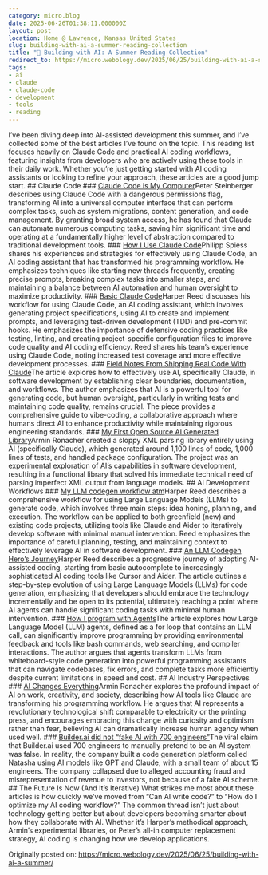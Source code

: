 ```yaml
---
category: micro.blog
date: 2025-06-26T01:38:11.000000Z
layout: post
location: Home @ Lawrence, Kansas United States
slug: building-with-ai-a-summer-reading-collection
title: "🤖 Building with AI: A Summer Reading Collection"
redirect_to: https://micro.webology.dev/2025/06/25/building-with-ai-a-summer/
tags:
- ai
- claude
- claude-code
- development
- tools
- reading
---
```


I’ve been diving deep into AI-assisted development this summer, and I’ve collected some of the best articles I’ve found on the topic. This reading list focuses heavily on Claude Code and practical AI coding workflows, featuring insights from developers who are actively using these tools in their daily work. Whether you’re just getting started with AI coding assistants or looking to refine your approach, these articles are a good jump start. ## Claude Code ### [Claude Code is My Computer](https://steipete.me/posts/2025/claude-code-is-my-computer)Peter Steinberger describes using Claude Code with a dangerous permissions flag, transforming AI into a universal computer interface that can perform complex tasks, such as system migrations, content generation, and code management. By granting broad system access, he has found that Claude can automate numerous computing tasks, saving him significant time and operating at a fundamentally higher level of abstraction compared to traditional development tools. ### [How I Use Claude Code](https://spiess.dev/blog/how-i-use-claude-code)Philipp Spiess shares his experiences and strategies for effectively using Claude Code, an AI coding assistant that has transformed his programming workflow. He emphasizes techniques like starting new threads frequently, creating precise prompts, breaking complex tasks into smaller steps, and maintaining a balance between AI automation and human oversight to maximize productivity. ### [Basic Claude Code](https://harper.blog/2025/05/08/basic-claude-code/)Harper Reed discusses his workflow for using Claude Code, an AI coding assistant, which involves generating project specifications, using AI to create and implement prompts, and leveraging test-driven development (TDD) and pre-commit hooks. He emphasizes the importance of defensive coding practices like testing, linting, and creating project-specific configuration files to improve code quality and AI coding efficiency. Reed shares his team’s experience using Claude Code, noting increased test coverage and more effective development processes. ### [Field Notes From Shipping Real Code With Claude](https://diwank.space/field-notes-from-shipping-real-code-with-claude)The article explores how to effectively use AI, specifically Claude, in software development by establishing clear boundaries, documentation, and workflows. The author emphasizes that AI is a powerful tool for generating code, but human oversight, particularly in writing tests and maintaining code quality, remains crucial. The piece provides a comprehensive guide to vibe-coding, a collaborative approach where humans direct AI to enhance productivity while maintaining rigorous engineering standards. ### [My First Open Source AI Generated Library](https://lucumr.pocoo.org/2025/6/21/my-first-ai-library/)Armin Ronacher created a sloppy XML parsing library entirely using AI (specifically Claude), which generated around 1,100 lines of code, 1,000 lines of tests, and handled package configuration. The project was an experimental exploration of AI’s capabilities in software development, resulting in a functional library that solved his immediate technical need of parsing imperfect XML output from language models. ## AI Development Workflows ### [My LLM codegen workflow atm](https://harper.blog/2025/02/16/my-llm-codegen-workflow-atm/)Harper Reed describes a comprehensive workflow for using Large Language Models (LLMs) to generate code, which involves three main steps: idea honing, planning, and execution. The workflow can be applied to both greenfield (new) and existing code projects, utilizing tools like Claude and Aider to iteratively develop software with minimal manual intervention. Reed emphasizes the importance of careful planning, testing, and maintaining context to effectively leverage AI in software development. ### [An LLM Codegen Hero’s Journey](https://harper.blog/2025/04/17/an-llm-codegen-heros-journey/)Harper Reed describes a progressive journey of adopting AI-assisted coding, starting from basic autocomplete to increasingly sophisticated AI coding tools like Cursor and Aider. The article outlines a step-by-step evolution of using Large Language Models (LLMs) for code generation, emphasizing that developers should embrace the technology incrementally and be open to its potential, ultimately reaching a point where AI agents can handle significant coding tasks with minimal human intervention. ### [How I program with Agents](https://sketch.dev/blog/programming-with-agents)The article explores how Large Language Model (LLM) agents, defined as a for loop that contains an LLM call, can significantly improve programming by providing environmental feedback and tools like bash commands, web searching, and compiler interactions. The author argues that agents transform LLMs from whiteboard-style code generation into powerful programming assistants that can navigate codebases, fix errors, and complete tasks more efficiently despite current limitations in speed and cost. ## AI Industry Perspectives ### [AI Changes Everything](https://lucumr.pocoo.org/2025/6/4/changes/)Armin Ronacher explores the profound impact of AI on work, creativity, and society, describing how AI tools like Claude are transforming his programming workflow. He argues that AI represents a revolutionary technological shift comparable to electricity or the printing press, and encourages embracing this change with curiosity and optimism rather than fear, believing AI can dramatically increase human agency when used well. ### [Builder.ai did not “fake AI with 700 engineers”](https://blog.pragmaticengineer.com/builder-ai-did-not-fake-ai/)The viral claim that Builder.ai used 700 engineers to manually pretend to be an AI system was false. In reality, the company built a code generation platform called Natasha using AI models like GPT and Claude, with a small team of about 15 engineers. The company collapsed due to alleged accounting fraud and misrepresentation of revenue to investors, not because of a fake AI scheme. ## The Future Is Now (And It’s Iterative) What strikes me most about these articles is how quickly we’ve moved from “Can AI write code?” to “How do I optimize my AI coding workflow?” The common thread isn’t just about technology getting better but about developers becoming smarter about how they collaborate with AI. Whether it’s Harper’s methodical approach, Armin’s experimental libraries, or Peter’s all-in computer replacement strategy, AI coding is changing how we develop applications.

Originally posted on: https://micro.webology.dev/2025/06/25/building-with-ai-a-summer/
